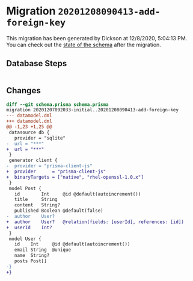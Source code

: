 # Migration `20201208090413-add-foreign-key`

This migration has been generated by Dickson at 12/8/2020, 5:04:13 PM.
You can check out the [state of the schema](./schema.prisma) after the migration.

## Database Steps

```sql

```

## Changes

```diff
diff --git schema.prisma schema.prisma
migration 20201207092033-initial..20201208090413-add-foreign-key
--- datamodel.dml
+++ datamodel.dml
@@ -1,23 +1,25 @@
 datasource db {
   provider = "sqlite"
-  url = "***"
+  url = "***"
 }
 generator client {
-  provider = "prisma-client-js"
+  provider      = "prisma-client-js"
+  binaryTargets = ["native", "rhel-openssl-1.0.x"]
 }
 model Post {
   id        Int     @id @default(autoincrement())
   title     String
   content   String?
   published Boolean @default(false)
-  author    User?
+  author    User?   @relation(fields: [userId], references: [id])
+  userId    Int?
 }
 model User {
   id    Int     @id @default(autoincrement())
   email String  @unique
   name  String?
   posts Post[]
-}
+}
```


